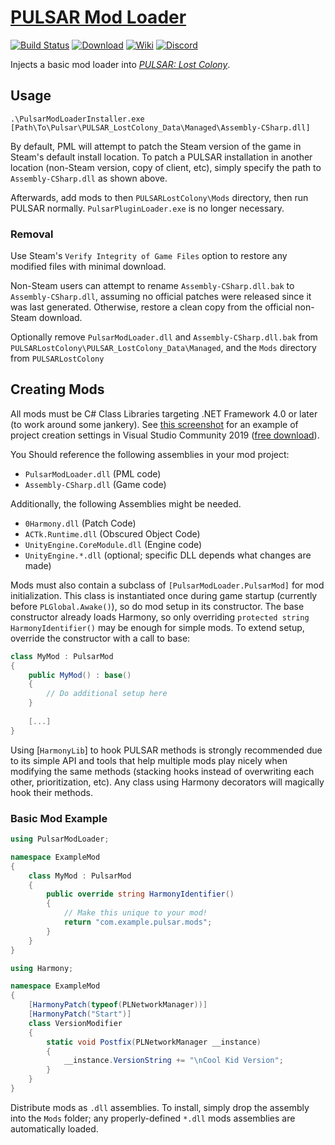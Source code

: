 # [PULSAR Mod Loader][0]


[0]: https://github.com/PULSAR-Modders/pulsar-mod-loader "PULSAR Mod Loader"

[![Build Status][1]][2]
[![Download][3]][4]
[![Wiki][5]][6]
[![Discord][7]][8]

[1]: https://github.com/PULSAR-Modders/pulsar-mod-loader/workflows/Build/badge.svg
[2]: https://github.com/PULSAR-Modders/pulsar-mod-loader/actions "Build Status"
[3]: https://img.shields.io/badge/-DOWNLOAD-success
[4]: https://github.com/PULSAR-Modders/pulsar-mod-loader/packages "Download"
[5]: https://img.shields.io/badge/-WIKI-informational
[6]: https://github.com/PULSAR-Modders/pulsar-mod-loader/wiki "Wiki"
[7]: https://img.shields.io/discord/458244416562397184.svg?label=&logo=discord&logoColor=ffffff&color=7389D8&labelColor=6A7EC2
[8]: https://discord.gg/yBJGv4T "PML Discord"

Injects a basic mod loader into [*PULSAR: Lost Colony*][10].

[10]: http://www.pulsarthegame.com/ "PULSAR: Lost Colony"

## Usage

```
.\PulsarModLoaderInstaller.exe [Path\To\Pulsar\PULSAR_LostColony_Data\Managed\Assembly-CSharp.dll]
```

By default, PML will attempt to patch the Steam version of the game in Steam's default install location.  To patch a PULSAR installation in another location (non-Steam version, copy of client, etc), simply specify the path to `Assembly-CSharp.dll` as shown above.

Afterwards, add mods to then `PULSARLostColony\Mods` directory, then run PULSAR normally.  `PulsarPluginLoader.exe` is no longer necessary.

### Removal

Use Steam's `Verify Integrity of Game Files` option to restore any modified files with minimal download.

Non-Steam users can attempt to rename `Assembly-CSharp.dll.bak` to `Assembly-CSharp.dll`, assuming no official patches were released since it was last generated.  Otherwise, restore a clean copy from the official non-Steam download.

Optionally remove `PulsarModLoader.dll` and `Assembly-CSharp.dll.bak` from `PULSARLostColony\PULSAR_LostColony_Data\Managed`, and the `Mods` directory from `PULSARLostColony`

## Creating Mods

All mods must be C# Class Libraries targeting .NET Framework 4.0 or later (to work around some jankery).  See [this screenshot][11] for an example of project creation settings in Visual Studio Community 2019 ([free download][12]).

[11]: https://i.imgur.com/X7bDnYr.png "New Project"
[12]: https://visualstudio.microsoft.com/vs/community/ "Visual Studio 2019"

You Should reference the following assemblies in your mod project:

 * `PulsarModLoader.dll` (PML code)
 * `Assembly-CSharp.dll` (Game code)

Additionally, the following Assemblies might be needed.
 * `0Harmony.dll` (Patch Code)
 * `ACTk.Runtime.dll` (Obscured Object Code)
 * `UnityEngine.CoreModule.dll` (Engine code)
 * `UnityEngine.*.dll` (optional; specific DLL depends what changes are made)

Mods must also contain a subclass of `[PulsarModLoader.PulsarMod]` for mod initialization.  This class is instantiated once during game startup (currently before `PLGlobal.Awake()`), so do mod setup in its constructor.  The base constructor already loads Harmony, so only overriding `protected string HarmonyIdentifier()` may be enough for simple mods.  To extend setup, override the constructor with a call to base:

```csharp
class MyMod : PulsarMod
{
    public MyMod() : base()
    {
        // Do additional setup here
    }
    
    [...]
}
```

Using [`HarmonyLib`] to hook PULSAR methods is strongly recommended due to its simple API and tools that help multiple mods play nicely when modifying the same methods (stacking hooks instead of overwriting each other, prioritization, etc).  Any class using Harmony decorators will magically hook their methods.

[13]: https://github.com/pardeike/Harmony "HarmonyLib"

### Basic Mod Example

```csharp
using PulsarModLoader;

namespace ExampleMod
{
    class MyMod : PulsarMod
    {
        public override string HarmonyIdentifier()
        {
            // Make this unique to your mod!
            return "com.example.pulsar.mods";
        }
    }
}
```

```csharp
using Harmony;

namespace ExampleMod
{
	[HarmonyPatch(typeof(PLNetworkManager))]
	[HarmonyPatch("Start")]
	class VersionModifier
	{
		static void Postfix(PLNetworkManager __instance)
		{
			__instance.VersionString += "\nCool Kid Version";
		}
	}
}
```

Distribute mods as `.dll` assemblies.  To install, simply drop the assembly into the `Mods` folder; any properly-defined `*.dll` mods assemblies are automatically loaded.
